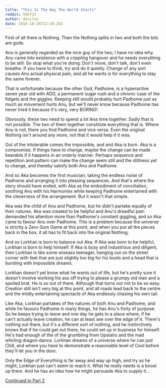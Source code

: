 ```yaml
---
title: "This Is The Way The World Starts"
reddit: 59hf1t
author: docclox
date: 2016-10-26T13:10:26Z
---
```


First of all there is Nothing. Then the Nothing splits in two and both the bits are gods.

Anu is generally regarded as the nice guy of the two; I have no idea why. Anu came into existence with a crippling hangover and he needs everything to be still. So stop what you're doing: Don't move, don't talk, don't even breathe. If you have to think, try and do it quietly. Change of any sort causes Anu actual physical pain, and all he wants is for everything to stay the same forever.

That is unfortunate because the other God, Padhome, is a hyperactive seven year old with ADD, a permanent sugar rush and a chronic case of the fidgets and the giggles. Keeping still would probably hurt Padhome just as much as movement hurts Anu, but we'll never know because Padhome has never tried it because it's very, very BORING!

Obviously, these two need to spend a lot less time together. Sadly that is not possible. The two of them together constitute everything that is. Where Anu is not, there you find Padhome and vice versa. Even the original Nothing isn't around any more, not that it would help if it was.

Out of the intolerable comes the impossible, and and Aka is born. Aka is a compromise. If things have to change, maybe the change can be made bearable if it happens in an orderly manner. Perhaps sequence and repetition and pattern can make the change seem still and the stillness yet to change, and thereby satisfy both Anu and Padhome.

And so Aka becomes the first musician, taking the endless noise of Padhome and arranging it into pleasing sequences. And that's where the story should have ended, with Aka as the embodiment of conciliation, soothing Anu with his Harmonies while keeping Padhome entertained with the cleverness of the arrangement. But it wasn't that simple.

Aka was the child of Anu and Padhome, but he didn't partake equally of their natures. Aka was created to be helpful and Anu's dreadful pain demanded his attention more than Padhome's constant giggling, and so Aka came to favour Anu over Padhome. This is a problem because the universe is strictly a Zero-Sum Game at this point, and when you put all the pieces back in the box, it all has to fit back into the original Nothing.

And so Lorkhan is born to balance out Aka. If Aka was born to be helpful, Lorkhan is born to help himself. If Aka is busy and industrious and diligent, then Lorkhan is like some wiseass teenager, hanging out on the street corner with feet that are just slightly too big for his boots and a head that is bursting with impossible dreams. 

Lorkhan doesn't yet know what he wants out of life, but he's pretty sure it doesn't involve working his ass off trying to please a grumpy old man and a spoiled brat. He is *so* out of there. Although that turns out not to be so easy. Creation still isn't very big at this point, and all roads lead back to the centre and the mildly entertaining spectacle of Aka endlessly chasing his own tail.

Like Aka, Lorkhan partakes of the natures of both Anu and Padhome, and while he favours Padhome in many things, he has Anu's fixity of purpose. So he keeps trying to leave and one day he gets to a place where, if he can't actually leave creation, he can at least see over the edge of it. There's nothing out there, but it's a different sort of nothing, and he instinctively knows that if he could get out there, he could set up in business for himself. He's had enough of the of the grumbling from Upstairs and the mad whirling dragon-dance. Lorkhan dreams of a universe where he can just Chill, and where you have to demonstrate a reasonable level of Cool before they'll let you in the door.

Only the Edge of Everything is far away and way up high, and try as he might, Lorkhan just can't seem to reach it. What he really needs is a boost up there. And he has an idea how he might persuade Aka to supply it...

[Continued In Part 2](https://www.reddit.com/r/teslore/comments/59ndi6/this_is_the_way_the_world_starts_part_2/)

 
